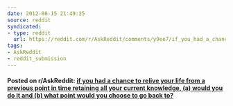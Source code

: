 ```yaml
---
date: 2012-08-15 21:49:25
source: reddit
syndicated:
- type: reddit
  url: https://reddit.com/r/AskReddit/comments/y9ee7/if_you_had_a_chance_to_relive_your_life_from_a/
tags:
- AskReddit
- reddit_submission
---
```


#### Posted on r/AskReddit: [if you had a chance to relive your life from a previous point in time retaining all your current knowledge, (a) would you do it and (b) what point would you choose to go back to? ](https://reddit.com/r/AskReddit/comments/y9ee7/if_you_had_a_chance_to_relive_your_life_from_a/)